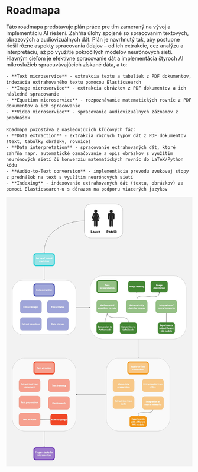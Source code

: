 # Roadmapa
<div style={{ textAlign: 'justify', marginBottom: '60px' }}>
    Táto roadmapa predstavuje plán práce pre tím zameraný na vývoj a implementáciu AI riešení. Zahŕňa úlohy spojené so spracovaním textových, obrazových a audiovizuálnych dát. Plán je navrhnutý tak, aby postupne riešil rôzne aspekty spracovania údajov – od ich extrakcie, cez analýzu a interpretáciu, až po využitie pokročilých modelov neurónových sietí. Hlavným cieľom je efektívne spracovanie dát a implementácia štyroch AI mikroslužieb spracuvávajúcich získané dáta, a to:

    - **Text microservice** - extrakcia textu a tabuliek z PDF dokumentov, indexácia extrahovaného textu pomocou Elasticsearch
    - **Image microservice** - extrakcia obrázkov z PDF dokumentov a ich následné spracovanie
    - **Equation microservice** - rozpoznávanie matematických rovníc z PDF dokumentov a ich spracovanie
    - **Video microservice** - spracovanie audiovizuálnych záznamov z prednášok 

    Roadmapa pozostáva z nasledujúcich kľúčových fáz:
    - **Data extraction** - extrakcia rôznych typov dát z PDF dokumentov (text, tabuľky obrázky, rovnice)
    - **Data interpretation** - spracovanie extrahovaných dát, ktoré zahŕňa napr. automatické označovanie a opis obrázkov s využítim neurónových sietí či konverziu matematických rovníc do LaTeX/Python kódu
    - **Audio-to-Text conversion** - implementácia prevodu zvukovej stopy z prednášok na text s využítim neurónových sietí
    - **Indexing** - indexovanie extrahovaných dát (textu, obrázkov) za pomoci Elasticsearch-u s dôrazom na podporu viacerých jazykov
</div>

![ilustration-image](/img/ai_doc/AI_roadmap.jpg)